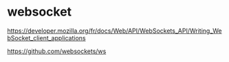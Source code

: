 # websocket

https://developer.mozilla.org/fr/docs/Web/API/WebSockets_API/Writing_WebSocket_client_applications

https://github.com/websockets/ws
